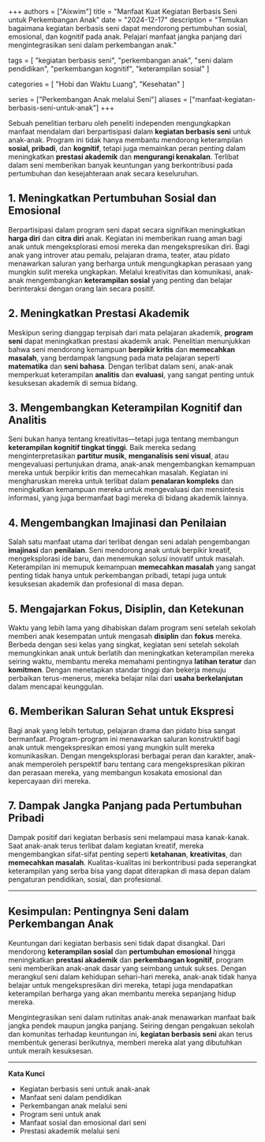 +++
authors = ["Aixwim"]
title = "Manfaat Kuat Kegiatan Berbasis Seni untuk Perkembangan Anak"
date = "2024-12-17"
description = "Temukan bagaimana kegiatan berbasis seni dapat mendorong pertumbuhan sosial, emosional, dan kognitif pada anak. Pelajari manfaat jangka panjang dari mengintegrasikan seni dalam perkembangan anak."

tags = [
  "kegiatan berbasis seni",
  "perkembangan anak",
  "seni dalam pendidikan",
  "perkembangan kognitif",
  "keterampilan sosial"
]

categories = [
  "Hobi dan Waktu Luang",
  "Kesehatan"
]

series = ["Perkembangan Anak melalui Seni"]
aliases = ["manfaat-kegiatan-berbasis-seni-untuk-anak"]
+++

Sebuah penelitian terbaru oleh peneliti independen mengungkapkan manfaat mendalam dari berpartisipasi dalam **kegiatan berbasis seni** untuk anak-anak. Program ini tidak hanya membantu mendorong keterampilan **sosial, pribadi**, dan **kognitif**, tetapi juga memainkan peran penting dalam meningkatkan **prestasi akademik** dan **mengurangi kenakalan**. Terlibat dalam seni memberikan banyak keuntungan yang berkontribusi pada pertumbuhan dan kesejahteraan anak secara keseluruhan.

<!--more-->

## 1. **Meningkatkan Pertumbuhan Sosial dan Emosional**

Berpartisipasi dalam program seni dapat secara signifikan meningkatkan **harga diri** dan **citra diri** anak. Kegiatan ini memberikan ruang aman bagi anak untuk mengeksplorasi emosi mereka dan mengekspresikan diri. Bagi anak yang introver atau pemalu, pelajaran drama, teater, atau pidato menawarkan saluran yang berharga untuk mengungkapkan perasaan yang mungkin sulit mereka ungkapkan. Melalui kreativitas dan komunikasi, anak-anak mengembangkan **keterampilan sosial** yang penting dan belajar berinteraksi dengan orang lain secara positif.

## 2. **Meningkatkan Prestasi Akademik**

Meskipun sering dianggap terpisah dari mata pelajaran akademik, **program seni** dapat meningkatkan prestasi akademik anak. Penelitian menunjukkan bahwa seni mendorong kemampuan **berpikir kritis** dan **memecahkan masalah**, yang berdampak langsung pada mata pelajaran seperti **matematika** dan **seni bahasa**. Dengan terlibat dalam seni, anak-anak memperkuat keterampilan **analitis** dan **evaluasi**, yang sangat penting untuk kesuksesan akademik di semua bidang.

## 3. **Mengembangkan Keterampilan Kognitif dan Analitis**

Seni bukan hanya tentang kreativitas—tetapi juga tentang membangun **keterampilan kognitif tingkat tinggi**. Baik mereka sedang menginterpretasikan **partitur musik**, **menganalisis seni visual**, atau mengevaluasi pertunjukan drama, anak-anak mengembangkan kemampuan mereka untuk berpikir kritis dan memecahkan masalah. Kegiatan ini mengharuskan mereka untuk terlibat dalam **penalaran kompleks** dan meningkatkan kemampuan mereka untuk mengevaluasi dan mensintesis informasi, yang juga bermanfaat bagi mereka di bidang akademik lainnya.

## 4. **Mengembangkan Imajinasi dan Penilaian**

Salah satu manfaat utama dari terlibat dengan seni adalah pengembangan **imajinasi** dan **penilaian**. Seni mendorong anak untuk berpikir kreatif, mengeksplorasi ide baru, dan menemukan solusi inovatif untuk masalah. Keterampilan ini memupuk kemampuan **memecahkan masalah** yang sangat penting tidak hanya untuk perkembangan pribadi, tetapi juga untuk kesuksesan akademik dan profesional di masa depan.

## 5. **Mengajarkan Fokus, Disiplin, dan Ketekunan**

Waktu yang lebih lama yang dihabiskan dalam program seni setelah sekolah memberi anak kesempatan untuk mengasah **disiplin** dan **fokus** mereka. Berbeda dengan sesi kelas yang singkat, kegiatan seni setelah sekolah memungkinkan anak untuk berlatih dan meningkatkan keterampilan mereka seiring waktu, membantu mereka memahami pentingnya **latihan teratur** dan **komitmen**. Dengan menetapkan standar tinggi dan bekerja menuju perbaikan terus-menerus, mereka belajar nilai dari **usaha berkelanjutan** dalam mencapai keunggulan.

## 6. **Memberikan Saluran Sehat untuk Ekspresi**

Bagi anak yang lebih tertutup, pelajaran drama dan pidato bisa sangat bermanfaat. Program-program ini menawarkan saluran konstruktif bagi anak untuk mengekspresikan emosi yang mungkin sulit mereka komunikasikan. Dengan mengeksplorasi berbagai peran dan karakter, anak-anak memperoleh perspektif baru tentang cara mengekspresikan pikiran dan perasaan mereka, yang membangun kosakata emosional dan kepercayaan diri mereka.

## 7. **Dampak Jangka Panjang pada Pertumbuhan Pribadi**

Dampak positif dari kegiatan berbasis seni melampaui masa kanak-kanak. Saat anak-anak terus terlibat dalam kegiatan kreatif, mereka mengembangkan sifat-sifat penting seperti **ketahanan**, **kreativitas**, dan **memecahkan masalah**. Kualitas-kualitas ini berkontribusi pada seperangkat keterampilan yang serba bisa yang dapat diterapkan di masa depan dalam pengaturan pendidikan, sosial, dan profesional.

---

## Kesimpulan: Pentingnya Seni dalam Perkembangan Anak

Keuntungan dari kegiatan berbasis seni tidak dapat disangkal. Dari mendorong **keterampilan sosial** dan **pertumbuhan emosional** hingga meningkatkan **prestasi akademik** dan **perkembangan kognitif**, program seni memberikan anak-anak dasar yang seimbang untuk sukses. Dengan merangkul seni dalam kehidupan sehari-hari mereka, anak-anak tidak hanya belajar untuk mengekspresikan diri mereka, tetapi juga mendapatkan keterampilan berharga yang akan membantu mereka sepanjang hidup mereka.

Mengintegrasikan seni dalam rutinitas anak-anak menawarkan manfaat baik jangka pendek maupun jangka panjang. Seiring dengan pengakuan sekolah dan komunitas terhadap keuntungan ini, **kegiatan berbasis seni** akan terus membentuk generasi berikutnya, memberi mereka alat yang dibutuhkan untuk meraih kesuksesan.

---

**Kata Kunci**
- Kegiatan berbasis seni untuk anak-anak
- Manfaat seni dalam pendidikan
- Perkembangan anak melalui seni
- Program seni untuk anak
- Manfaat sosial dan emosional dari seni
- Prestasi akademik melalui seni

